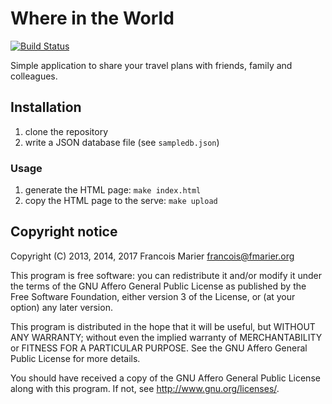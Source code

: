# Where in the World

[![Build Status](https://travis-ci.org/fmarier/whereintheworld.svg?branch=master)](https://travis-ci.org/fmarier/whereintheworld)

Simple application to share your travel plans with friends, family and colleagues.

## Installation

1. clone the repository
2. write a JSON database file (see `sampledb.json`)

### Usage

1. generate the HTML page: `make index.html`
2. copy the HTML page to the serve: `make upload`

## Copyright notice

Copyright (C) 2013, 2014, 2017  Francois Marier <francois@fmarier.org>

This program is free software: you can redistribute it and/or modify
it under the terms of the GNU Affero General Public License as
published by the Free Software Foundation, either version 3 of the
License, or (at your option) any later version.

This program is distributed in the hope that it will be useful,
but WITHOUT ANY WARRANTY; without even the implied warranty of
MERCHANTABILITY or FITNESS FOR A PARTICULAR PURPOSE.  See the
GNU Affero General Public License for more details.

You should have received a copy of the GNU Affero General Public License
along with this program.  If not, see <http://www.gnu.org/licenses/>.
